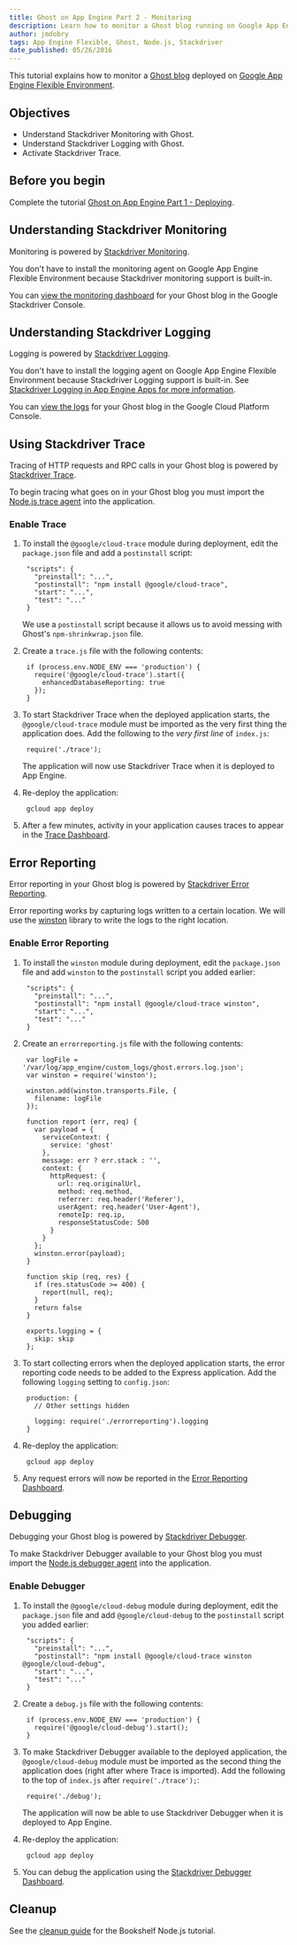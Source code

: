 ```yaml
---
title: Ghost on App Engine Part 2 - Monitoring
description: Learn how to monitor a Ghost blog running on Google App Engine flexible environment.
author: jmdobry
tags: App Engine Flexible, Ghost, Node.js, Stackdriver
date_published: 05/26/2016
---
```

This tutorial explains how to monitor a [Ghost blog][ghost] deployed on
[Google App Engine Flexible Environment][flex].

## Objectives

* Understand Stackdriver Monitoring with Ghost.
* Understand Stackdriver Logging with Ghost.
* Activate Stackdriver Trace.

## Before you begin

Complete the tutorial [Ghost on App Engine Part 1 - Deploying][deploying].

## Understanding Stackdriver Monitoring

Monitoring is powered by [Stackdriver Monitoring][monitoring].

You don't have to install the monitoring agent on Google App Engine Flexible
Environment because Stackdriver monitoring support is built-in.

You can [view the monitoring dashboard][mon_dash] for your Ghost blog in the
Google Stackdriver Console.

[monitoring]: https://cloud.google.com/monitoring/
[mon_dash]: https://app.google.stackdriver.com/services/app-engine/

## Understanding Stackdriver Logging

Logging is powered by [Stackdriver Logging][logging].

You don't have to install the logging agent on Google App Engine Flexible
Environment because Stackdriver Logging support is built-in. See
[Stackdriver Logging in App Engine Apps for more information][logging].

You can [view the logs][logs] for your Ghost blog in the Google Cloud Platform
Console.

[logging]: https://cloud.google.com/logging/
[gae_logging]: https://cloud.google.com/appengine/articles/logging
[logs]: https://console.cloud.google.com/logs?service=appengine.googleapis.com

## Using Stackdriver Trace

Tracing of HTTP requests and RPC calls in your Ghost blog is powered by
[Stackdriver Trace][trace].

To begin tracing what goes on in your Ghost blog you must import the
[Node.js trace agent][trace_agent] into the application.

[trace]: https://cloud.google.com/trace/
[trace_agent]: https://github.com/GoogleCloudPlatform/cloud-trace-nodejs

### Enable Trace

1. To install the `@google/cloud-trace` module during deployment, edit the
`package.json` file and add a `postinstall` script:

        "scripts": {
          "preinstall": "...",
          "postinstall": "npm install @google/cloud-trace",
          "start": "...",
          "test": "..."
        }

    We use a `postinstall` script because it allows us to avoid messing with
    Ghost's `npm-shrinkwrap.json` file.

1. Create a `trace.js` file with the following contents:

        if (process.env.NODE_ENV === 'production') {
          require('@google/cloud-trace').start({
            enhancedDatabaseReporting: true
          });
        }

1. To start Stackdriver Trace when the deployed application starts, the
`@google/cloud-trace` module must be imported as the very first thing the
application does. Add the following to the _very first line_ of `index.js`:

        require('./trace');

    The application will now use Stackdriver Trace when it is deployed to App
    Engine.

1. Re-deploy the application:

        gcloud app deploy

1. After a few minutes, activity in your application causes traces to appear in
the [Trace Dashboard][trace_dashboard].

[trace_dashboard]: https://console.cloud.google.com/traces/traces

## Error Reporting

Error reporting in your Ghost blog is powered by [Stackdriver Error Reporting][errorreporting].

Error reporting works by capturing logs written to a certain location. We will
use the [winston][winston] library to write the logs to the right location.

[winston]: https://github.com/winstonjs/winston

### Enable Error Reporting

1. To install the `winston` module during deployment, edit the `package.json`
file and add `winston` to the `postinstall` script you added earlier:

        "scripts": {
          "preinstall": "...",
          "postinstall": "npm install @google/cloud-trace winston",
          "start": "...",
          "test": "..."
        }

1. Create an `errorreporting.js` file with the following contents:

        var logFile = '/var/log/app_engine/custom_logs/ghost.errors.log.json';
        var winston = require('winston');

        winston.add(winston.transports.File, {
          filename: logFile
        });

        function report (err, req) {
          var payload = {
            serviceContext: {
              service: 'ghost'
            },
            message: err ? err.stack : '',
            context: {
              httpRequest: {
                url: req.originalUrl,
                method: req.method,
                referrer: req.header('Referer'),
                userAgent: req.header('User-Agent'),
                remoteIp: req.ip,
                responseStatusCode: 500
              }
            }
          };
          winston.error(payload);
        }

        function skip (req, res) {
          if (res.statusCode >= 400) {
            report(null, req);
          }
          return false
        }

        exports.logging = {
          skip: skip
        };

1. To start collecting errors when the deployed application starts, the error
reporting code needs to be added to the Express application. Add the following
`logging` setting to `config.json`:

        production: {
          // Other settings hidden

          logging: require('./errorreporting').logging
        }

1. Re-deploy the application:

        gcloud app deploy

1. Any request errors will now be reported in the [Error Reporting Dashboard][error_dashboard].

[errorreporting]: https://cloud.google.com/error-reporting/
[error_dashboard]: https://console.cloud.google.com/errors

## Debugging

Debugging your Ghost blog is powered by [Stackdriver Debugger][debugger].

To make Stackdriver Debugger available to your Ghost blog you must import the
[Node.js debugger agent][debugger_agent] into the application.

### Enable Debugger

1. To install the `@google/cloud-debug` module during deployment, edit the
`package.json` file and add `@google/cloud-debug` to the `postinstall` script
you added earlier:

        "scripts": {
          "preinstall": "...",
          "postinstall": "npm install @google/cloud-trace winston @google/cloud-debug",
          "start": "...",
          "test": "..."
        }

1. Create a `debug.js` file with the following contents:

        if (process.env.NODE_ENV === 'production') {
          require('@google/cloud-debug').start();
        }

1. To make Stackdriver Debugger available to the deployed application, the
`@google/cloud-debug` module must be imported as the second thing the
application does (right after where Trace is imported). Add the following to the
top of `index.js` after `require('./trace');`:

        require('./debug');

    The application will now be able to use Stackdriver Debugger when it is
    deployed to App Engine.

1. Re-deploy the application:

        gcloud app deploy

1. You can debug the application using the [Stackdriver Debugger Dashboard][debugger_dashboard].

[debugger]: https://cloud.google.com/debugger/
[debugger_agent]: https://github.com/GoogleCloudPlatform/cloud-debug-nodejs
[debugger_dashboard]: https://console.cloud.google.com/debug

## Cleanup

See the [cleanup guide][cleanup] for the Bookshelf Node.js tutorial.

[cleanup]: https://cloud.google.com/nodejs/getting-started/delete-tutorial-resources
[deploying]: https://cloud.google.com/community/tutorials/ghost-on-app-engine-part-1-deploying
[ghost]: https://ghost.org/
[flex]: https://cloud.google.com/appengine/docs/flexible/nodejs/
